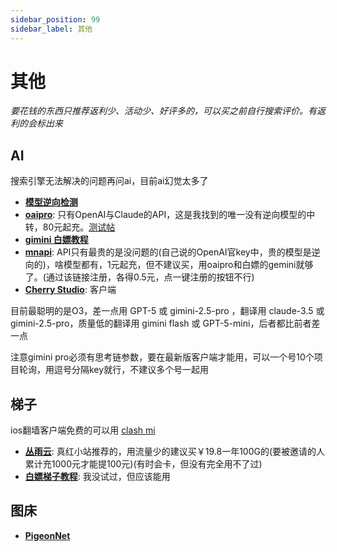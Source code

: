 ```yaml
---
sidebar_position: 99
sidebar_label: 其他
---
```

# 其他

*要花钱的东西只推荐返利少、活动少、好评多的，可以买之前自行搜索评价。有返利的会标出来*

## AI

搜索引擎无法解决的问题再问ai，目前ai幻觉太多了

- **[模型逆向检测](https://reverse-check.no-reverse-api.com/)**
- **[oaipro](https://api.oaipro.com/)**: 只有OpenAI与Claude的API，这是我找到的唯一没有逆向模型的中转，80元起充。[测试帖](https://www.ai2.moe/topic/32086-%E5%88%86%E4%BA%AB%E4%B8%80%E4%B8%AA%E6%A3%80%E6%B5%8Bai%E4%BB%A3%E7%90%86%E6%98%AF%E5%90%A6%E4%B8%BA%E9%80%86%E5%90%91%E7%9A%84%E5%B7%A5%E5%85%B7)
- **[gimini 白嫖教程](https://www.kungal.com/topic/2501)**
- **[mnapi](https://www.mnapi.com/register?aff=0MGr)**: API只有最贵的是没问题的(自己说的OpenAI官key中，贵的模型是逆向的)，啥模型都有，1元起充，但不建议买，用oaipro和白嫖的gemini就够了。(通过该链接注册，各得0.5元，点一键注册的按钮不行)
- **[Cherry Studio](https://www.cherry-ai.com/)**: 客户端

目前最聪明的是O3，差一点用 GPT-5 或 gimini-2.5-pro ，翻译用 claude-3.5 或 gimini-2.5-pro，质量低的翻译用 gimini flash 或 GPT-5-mini，后者都比前者差一点

注意gimini pro必须有思考链参数，要在最新版客户端才能用，可以一个号10个项目轮询，用逗号分隔key就行，不建议多个号一起用

## 梯子

ios翻墙客户端免费的可以用 [clash mi](https://clashmi.app/)

- **[丛雨云](https://congyu.moe/auth/register?invite=215f2e4072)**: 真红小站推荐的，用流量少的建议买￥19.8一年100G的(要被邀请的人累计充1000元才能提100元)(有时会卡，但没有完全用不了过)
- **[白嫖梯子教程](https://www.kungal.com/topic/1841)**: 我没试过，但应该能用


## 图床

- **[PigeonNet](https://up.inari.site/)**
